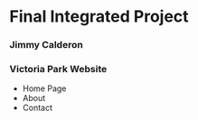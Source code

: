 # Final Integrated Project

### Jimmy Calderon

### Victoria Park Website

* Home Page
* About
* Contact 
